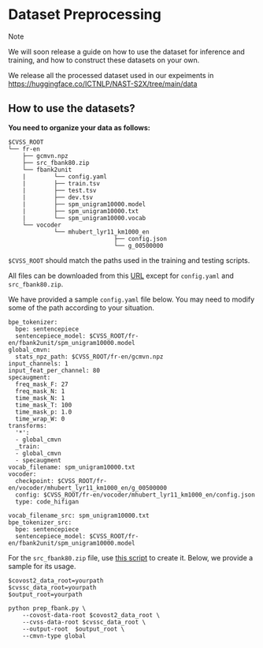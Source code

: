 # Dataset Preprocessing
> [!NOTE]
> We will soon release a guide on how to use the dataset for inference and training, and how to construct these datasets on your own.

We release all the processed dataset used in our expeiments in https://huggingface.co/ICTNLP/NAST-S2X/tree/main/data


## How to use the datasets?
**You need to organize your data as follows:**

```
$CVSS_ROOT
└── fr-en
    ├── gcmvn.npz            
    ├── src_fbank80.zip
    └── fbank2unit
    |        └── config.yaml
    |        ├── train.tsv
    |        ├── test.tsv
    |        ├── dev.tsv
    |        ├── spm_unigram10000.model
    |        ├── spm_unigram10000.txt             
    |        └── spm_unigram10000.vocab
    └── vocoder
             └── mhubert_lyr11_km1000_en
                              ├── config.json 
                              └── g_00500000
```
```$CVSS_ROOT``` should match the paths used in the training and testing scripts.


All files can be downloaded from this [URL](https://huggingface.co/ICTNLP/NAST-S2X/tree/main/data) except for ```config.yaml``` and ```src_fbank80.zip```. 

We have provided a sample ```config.yaml``` file below. You may need to modify some of the path according to your situation.
```
bpe_tokenizer:
  bpe: sentencepiece
  sentencepiece_model: $CVSS_ROOT/fr-en/fbank2unit/spm_unigram10000.model
global_cmvn:
  stats_npz_path: $CVSS_ROOT/fr-en/gcmvn.npz
input_channels: 1
input_feat_per_channel: 80
specaugment:
  freq_mask_F: 27
  freq_mask_N: 1
  time_mask_N: 1
  time_mask_T: 100
  time_mask_p: 1.0
  time_wrap_W: 0
transforms:
  '*':
  - global_cmvn
  _train:
  - global_cmvn
  - specaugment
vocab_filename: spm_unigram10000.txt
vocoder:
  checkpoint: $CVSS_ROOT/fr-en/vocoder/mhubert_lyr11_km1000_en/g_00500000
  config: $CVSS_ROOT/fr-en/vocoder/mhubert_lyr11_km1000_en/config.json
  type: code_hifigan

vocab_filename_src: spm_unigram10000.txt
bpe_tokenizer_src:
  bpe: sentencepiece
  sentencepiece_model: $CVSS_ROOT/fr-en/fbank2unit/spm_unigram10000.model
```

For the ```src_fbank80.zip``` file, use [this script](https://github.com/ictnlp/NAST-S2x/blob/main/prep_fbank.py) to create it. Below, we provide a sample for its usage.
```
$covost2_data_root=yourpath
$cvssc_data_root=yourpath
$output_root=yourpath

python prep_fbank.py \
    --covost-data-root $covost2_data_root \
    --cvss-data-root $cvssc_data_root \
    --output-root  $output_root \
    --cmvn-type global
```




